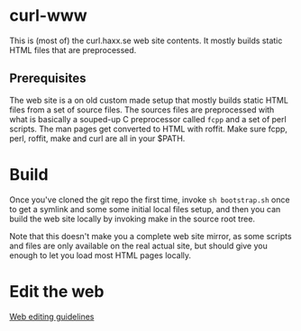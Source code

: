 # curl-www

This is (most of) the curl.haxx.se web site contents. It mostly builds static
HTML files that are preprocessed.

## Prerequisites

The web site is a on old custom made setup that mostly builds static HTML
files from a set of source files. The sources files are preprocessed with what
is basically a souped-up C preprocessor called `fcpp` and a set of perl
scripts. The man pages get converted to HTML with roffit. Make sure fcpp,
perl, roffit, make and curl are all in your $PATH.

# Build

Once you've cloned the git repo the first time, invoke `sh bootstrap.sh` once
to get a symlink and some some initial local files setup, and then you can
build the web site locally by invoking make in the source root tree.

Note that this doesn't make you a complete web site mirror, as some scripts
and files are only available on the real actual site, but should give you
enough to let you load most HTML pages locally.

# Edit the web

[Web editing guidelines](https://curl.haxx.se/web-editing.html)
